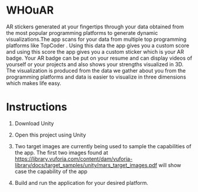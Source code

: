 # WHOuAR
AR stickers generated at your fingertips through your data obtained from the most popular programming platforms to generate dynamic visualizations.The app scans for your data from multiple top programming platforms like TopCoder . Using this data the app gives you a custom score and using this score the app gives you a custom sticker which is your AR badge. Your AR badge can be put on your resume and can display videos of yourself or your projects and also shows your strengths visualized in 3D. The visualization is produced from the data we gather about you from the programming platforms and data is easier to visualize in three dimensions which makes life easy.

# Instructions

1. Download Unity

2. Open this project using Unity

3. Two target images are currently being used to sample the capabilities of the app. The first two images found at 
https://library.vuforia.com/content/dam/vuforia-library/docs/target_samples/unity/mars_target_images.pdf will show case the capability of the app

4. Build and run the application for your desired platform. 

